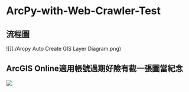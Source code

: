 # ArcPy-with-Web-Crawler-Test

## 流程圖
![](./Arcpy Auto Create GIS Layer Diagram.png)

## ArcGIS Online適用帳號過期好險有截一張圖當紀念
![](.Map.jpg)
